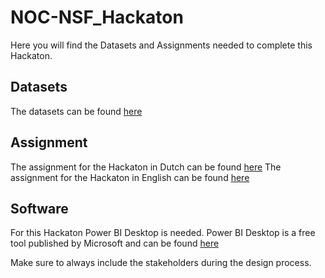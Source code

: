 # NOC-NSF_Hackaton

Here you will find the Datasets and Assignments needed to complete this Hackaton.

## Datasets
The datasets can be found [here](Datasets)

## Assignment
The assignment for the Hackaton in Dutch can be found [here](Assignment/NOC-NSF-Assignment-NL.md) 
The assignment for the Hackaton in English can be found [here](Assignment/NOC-NSF-Assignment-EN.md) 

## Software
For this Hackaton Power BI Desktop is needed. Power BI Desktop is a free tool published by Microsoft and can be found [here](https://powerbi.microsoft.com/en-gb/downloads/)

Make sure to always include the stakeholders during the design process.
